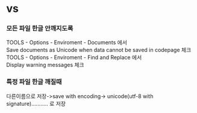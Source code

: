 # vs

### 모든 파일 한글 안깨지도록
TOOLS - Options - Enviroment - Documents 에서  
Save documents as Unicode when data cannot be saved in codepage 체크  
TOOLS - Options - Enviroment - Find and Replace 에서  
Display warning messages 체크  


### 특정 파일 한글 깨질때
다른이름으로 저장->save with encoding-> unicode(utf-8 with signature)........... 로 저장
